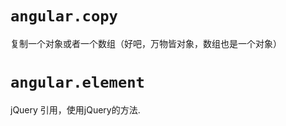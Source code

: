 # `angular.copy`

复制一个对象或者一个数组（好吧，万物皆对象，数组也是一个对象）



# `angular.element`

jQuery 引用，使用jQuery的方法.



